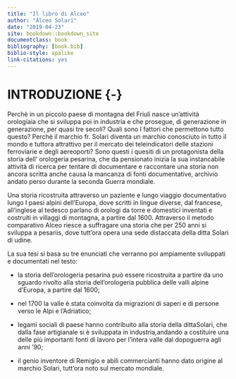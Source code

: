 ```yaml
--- 
title: "Il libro di Alceo"
author: "Alceo Solari"
date: "2019-04-23"
site: bookdown::bookdown_site
documentclass: book
bibliography: [book.bib]
biblio-style: apalike
link-citations: yes
---
```




# INTRODUZIONE {-}


Perchè in un piccolo paese di montagna del Friuli nasce un’attività orologiaia che si sviluppa poi in industria e che prosegue, di generazione in generazione, per quasi tre secoli? 
Quali sono I fattori che permettono tutto questo? 
Perchè il marchio fr. Solari diventa un marchio conosciuto in tutto il mondo e tuttora attrattivo per il mercato dei teleindicatori delle stazioni ferroviarie e degli aereoporti? 
Sono questi i quesiti di un protagonista della storia dell’ orologeria pesarina, che da pensionato inizia la sua instancabile attività di ricerca per tentare di documentare e raccontare una storia non ancora scritta anche causa la mancanza di fonti documentative, archivio andato perso durante la seconda Guerra mondiale. 

Una storia ricostruita attraverso un paziente e lungo viaggio documentativo lungo I paesi alpini dell’Europa, dove scritti in lingue diverse, dal francese, all’inglese al tedesco parlano di orologi da torre e domestici inventati e costruiti in villaggi di montagna, a partire dal 1600. Attraverso il metodo comparativo Alceo riesce a suffragare una storia che per 250 anni si sviluppa a pesariis, dove tutt’ora opera una sede distaccata della ditta Solari di udine. 

La sua tesi si basa su tre enunciati che verranno poi ampiamente sviluppati e documentati nel testo: 


*	la storia dell’orologeria pesarina può essere ricostruita a            partire da uno sguardo rivolto alla storia dell’orologeria pubblica      delle valli alpine d’Europa, a partire dal 1600;    

*	nel 1700 la valle è stata coinvolta da migrazioni di saperi e di       persone verso le Alpi e l’Adriatico;   

*	legami sociali di paese hanno contribuito alla storia della            dittaSolari, che dalla fase artigianale si è sviluppata in          industria,andando a costituire una delle più importanti fonti di         lavoro per l’intera valle dal dopoguerra agli anni ’90;    

*	il genio inventore di Remigio e abili commercianti hanno dato          origine al marchio Solari, tutt’ora noto sul mercato mondiale. 

